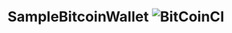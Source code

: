 # SampleBitcoinWallet ![BitCoinCI](https://github.com/ashwani1218/SampleBitcoinWallet/workflows/BitCoinCI/badge.svg)
